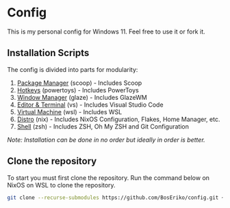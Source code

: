 # Config
This is my personal config for Windows 11. Feel free to use it or fork it.

## Installation Scripts
The config is divided into parts for modularity:
1. [Package Manager](https://github.com/BosEriko/scoop.git) (scoop) - Includes Scoop
2. [Hotkeys](https://github.com/BosEriko/powertoys.git) (powertoys) - Includes PowerToys
3. [Window Manager](https://github.com/BosEriko/glaze.git) (glaze) - Includes GlazeWM
4. [Editor & Terminal](https://github.com/BosEriko/vs.git) (vs) - Includes Visual Studio Code
5. [Virtual Machine](https://github.com/BosEriko/wsl.git) (wsl) - Includes WSL
6. [Distro](https://github.com/BosEriko/nix.git) (nix) - Includes NixOS Configuration, Flakes, Home Manager, etc.
7. [Shell](https://github.com/BosEriko/zsh.git) (zsh) - Includes ZSH, Oh My ZSH and Git Configuration

_Note: Installation can be done in no order but ideally in order is better._

## Clone the repository
To start you must first clone the repository. Run the command below on NixOS on WSL to clone the repository.
``` sh
git clone --recurse-submodules https://github.com/BosEriko/config.git ~/config
```